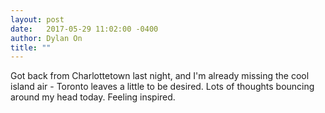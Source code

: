 ```yaml
---
layout: post
date:   2017-05-29 11:02:00 -0400
author: Dylan On
title: ""
---
```


Got back from Charlottetown last night, and I'm already missing the cool island air - Toronto leaves a little to be desired. Lots of thoughts bouncing around my head today. Feeling inspired.